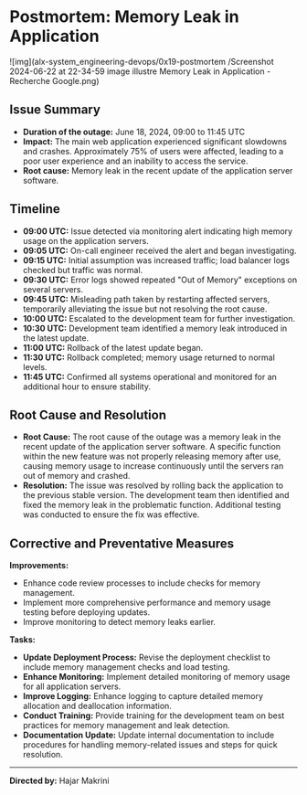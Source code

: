 # Postmortem: Memory Leak in Application
![img](alx-system_engineering-devops/0x19-postmortem
/Screenshot 2024-06-22 at 22-34-59 image illustre Memory Leak in Application - Recherche Google.png)

## Issue Summary

- **Duration of the outage:** June 18, 2024, 09:00 to 11:45 UTC
- **Impact:** The main web application experienced significant slowdowns and crashes. Approximately 75% of users were affected, leading to a poor user experience and an inability to access the service.
- **Root cause:** Memory leak in the recent update of the application server software.

## Timeline

- **09:00 UTC:** Issue detected via monitoring alert indicating high memory usage on the application servers.
- **09:05 UTC:** On-call engineer received the alert and began investigating.
- **09:15 UTC:** Initial assumption was increased traffic; load balancer logs checked but traffic was normal.
- **09:30 UTC:** Error logs showed repeated "Out of Memory" exceptions on several servers.
- **09:45 UTC:** Misleading path taken by restarting affected servers, temporarily alleviating the issue but not resolving the root cause.
- **10:00 UTC:** Escalated to the development team for further investigation.
- **10:30 UTC:** Development team identified a memory leak introduced in the latest update.
- **11:00 UTC:** Rollback of the latest update began.
- **11:30 UTC:** Rollback completed; memory usage returned to normal levels.
- **11:45 UTC:** Confirmed all systems operational and monitored for an additional hour to ensure stability.

## Root Cause and Resolution

- **Root Cause:** The root cause of the outage was a memory leak in the recent update of the application server software. A specific function within the new feature was not properly releasing memory after use, causing memory usage to increase continuously until the servers ran out of memory and crashed.
- **Resolution:** The issue was resolved by rolling back the application to the previous stable version. The development team then identified and fixed the memory leak in the problematic function. Additional testing was conducted to ensure the fix was effective.

## Corrective and Preventative Measures

**Improvements:**
- Enhance code review processes to include checks for memory management.
- Implement more comprehensive performance and memory usage testing before deploying updates.
- Improve monitoring to detect memory leaks earlier.

**Tasks:**
- **Update Deployment Process:** Revise the deployment checklist to include memory management checks and load testing.
- **Enhance Monitoring:** Implement detailed monitoring of memory usage for all application servers.
- **Improve Logging:** Enhance logging to capture detailed memory allocation and deallocation information.
- **Conduct Training:** Provide training for the development team on best practices for memory management and leak detection.
- **Documentation Update:** Update internal documentation to include procedures for handling memory-related issues and steps for quick resolution.

---

**Directed by:** Hajar Makrini


